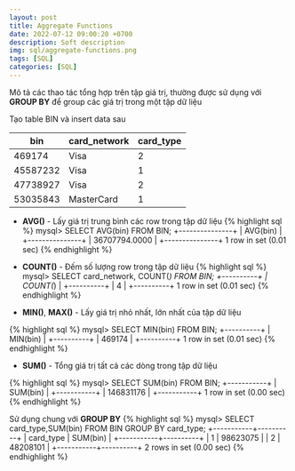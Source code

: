 ```yaml
---
layout: post
title: Aggregate Functions
date: 2022-07-12 09:00:20 +0700
description: Soft description
img: sql/aggregate-functions.png
tags: [SQL]
categories: [SQL]
---
```


Mô tả các thao tác tổng hợp trên tập giá trị, thường được sử dụng với **GROUP BY** để group các giá trị trong một tập dữ liệu

Tạo table BIN và insert data sau

| bin      | card_network | card_type |
|----------|--------------|-----------|
| 469174   | Visa         | 2         |
| 45587232 | Visa         | 1         |
| 47738927 | Visa         | 2         |
| 53035843 | MasterCard   | 1         |

- **AVG()** - Lấy giá trị trung bình các row trong tập dữ liệu
{% highlight sql %}
mysql> SELECT AVG(bin) FROM BIN;
+---------------+
| AVG(bin)      |
+---------------+
| 36707794.0000 |
+---------------+
1 row in set (0.01 sec)
{% endhighlight %}

- **COUNT()** - Đếm số lượng row trong tập dữ liệu
{% highlight sql %}
mysql> SELECT card_network, COUNT(*) FROM BIN;
+----------+
| COUNT(*) |
+----------+
|        4 |
+----------+
1 row in set (0.01 sec)
{% endhighlight %}

- **MIN()**, **MAX()** - Lấy giá trị nhỏ nhất, lớn nhất của tập dữ liệu

{% highlight sql %}
mysql> SELECT MIN(bin) FROM BIN;
+----------+
| MIN(bin) |
+----------+
|   469174 |
+----------+
1 row in set (0.01 sec)
{% endhighlight %}

- **SUM()** - Tổng giá trị tất cả các dòng trong tập dữ liệu

{% highlight sql %}
mysql> SELECT SUM(bin) FROM BIN;
+-----------+
| SUM(bin)  |
+-----------+
| 146831176 |
+-----------+
1 row in set (0.00 sec)
{% endhighlight %}

Sử dụng chung với **GROUP BY**
{% highlight sql %}
mysql> SELECT card_type,SUM(bin) FROM BIN GROUP BY card_type;
+-----------+----------+
| card_type | SUM(bin) |
+-----------+----------+
|         1 | 98623075 |
|         2 | 48208101 |
+-----------+----------+
2 rows in set (0.00 sec)
{% endhighlight %}